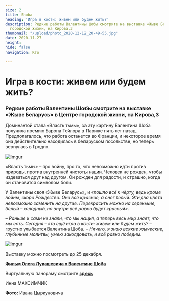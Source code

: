 ```yaml
---
size: 2
title: Shoba
heading: 'Игра в кости: живем или будем жить?'
description: Редкие работы Валентины Шобы смотрите на выставке «Жыве Беларусь» в Центре
  городской жизни, на Кирова,3
thumbnail: "/upload/photo_2020-12-12_20-49-55.jpg"
date: 2020-11-27
height: 
hide: false
navigation: Кто

---
```

# Игра в кости: живем или будем жить?

### Редкие работы Валентины Шобы смотрите на выставке «Жыве Беларусь» в Центре городской жизни, на Кирова,3

Доминантой стала «Власть тьмы», за эту картину Валентина Шоба получила премию Барона Тейлора в Париже пять лет назад. Предполагалось, что работа останется во Франции, и некоторое время она действительно находилась в беларуском посольстве, но теперь вернулась в Гродно.

![Imgur](https://i.imgur.com/yeqon77.jpg)

«Власть тьмы» – про войну, про то, что невозможно идти против природы, против внутренней чистоты нации. Человек не рожден, чтобы издеваться друг над другом. Он рожден для радости, и страшно, когда он становится символом боли.

У Валентины своя «Жыве Беларусь», и _«пошло всё к чёрту, ведь кроме войны, скоро Рождество. Оно всё красное, а снег белый. Эти два цвета невозможно заменить на другие. Перекрасить можно на серенькие, белый – холодный, но внутри всё равно будет красный»._ 

_– Раньше и сами не знали, что мы нация, а теперь весь мир знает, что мы есть. Сегодня – это ещё игра в кости: живем или будем жить?_ – грустно улыбается Валентина Шоба. _– Ничего, я знаю всякие языческие, глубинные молитвы, умею заколдовать, и всё равно победим._

![Imgur](https://i.imgur.com/pO04PYA.jpg)

Выставку можно посмотреть до 25 декабря.

[**Фильм Олега Лукашевича о Валентине Шоба**](https://www.youtube.com/watch?v=CEcGSv-VQ08)

Виртуальную панораму смотрите [**здесь**](https://mamgrodno.netlify.app/panorama/pano4.html)

Инна МАКСИМЧИК

**Фото:** Ивана Цыркуновича